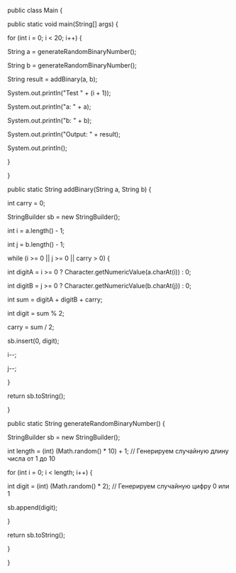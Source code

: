 ﻿public class Main {

public static void main(String[] args) {

for (int i = 0; i < 20; i++) {

String a = generateRandomBinaryNumber();

String b = generateRandomBinaryNumber();

String result = addBinary(a, b);

System.out.println("Test " + (i + 1));

System.out.println("a: " + a);

System.out.println("b: " + b);

System.out.println("Output: " + result);

System.out.println();

}

}

public static String addBinary(String a, String b) {

int carry = 0;

StringBuilder sb = new StringBuilder();

int i = a.length() - 1;

int j = b.length() - 1;

while (i >= 0 || j >= 0 || carry > 0) {

int digitA = i >= 0 ? Character.getNumericValue(a.charAt(i)) : 0;

int digitB = j >= 0 ? Character.getNumericValue(b.charAt(j)) : 0;

int sum = digitA + digitB + carry;

int digit = sum % 2;

carry = sum / 2;

sb.insert(0, digit);

i--;

j--;

}

return sb.toString();

}

public static String generateRandomBinaryNumber() {

StringBuilder sb = new StringBuilder();

int length = (int) (Math.random() \* 10) + 1; // Генерируем случайную длину числа от 1 до 10

for (int i = 0; i < length; i++) {

int digit = (int) (Math.random() \* 2); // Генерируем случайную цифру 0 или 1

sb.append(digit);

}

return sb.toString();

}

}

